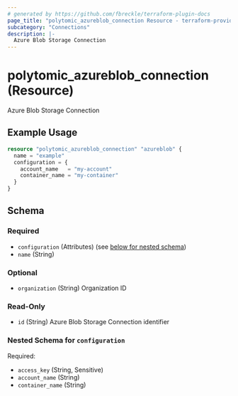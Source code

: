 ```yaml
---
# generated by https://github.com/fbreckle/terraform-plugin-docs
page_title: "polytomic_azureblob_connection Resource - terraform-provider-polytomic"
subcategory: "Connections"
description: |-
  Azure Blob Storage Connection
---
```


# polytomic_azureblob_connection (Resource)

Azure Blob Storage Connection

## Example Usage

```terraform
resource "polytomic_azureblob_connection" "azureblob" {
  name = "example"
  configuration = {
    account_name   = "my-account"
    container_name = "my-container"
  }
}
```

<!-- schema generated by tfplugindocs -->
## Schema

### Required

- `configuration` (Attributes) (see [below for nested schema](#nestedatt--configuration))
- `name` (String)

### Optional

- `organization` (String) Organization ID

### Read-Only

- `id` (String) Azure Blob Storage Connection identifier

<a id="nestedatt--configuration"></a>
### Nested Schema for `configuration`

Required:

- `access_key` (String, Sensitive)
- `account_name` (String)
- `container_name` (String)


